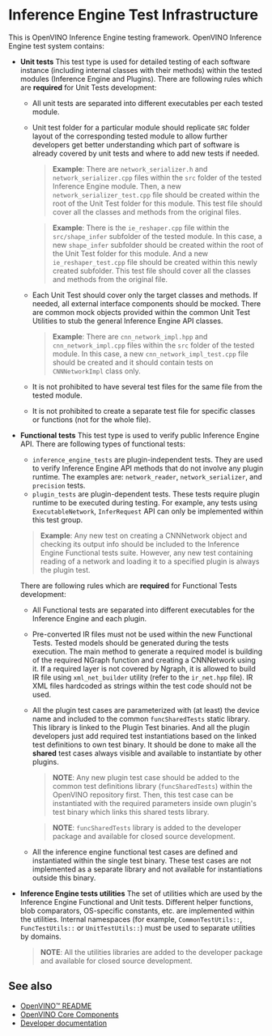 # Inference Engine Test Infrastructure

This is OpenVINO Inference Engine testing framework. OpenVINO Inference Engine test system contains:
* **Unit tests**
  This test type is used for detailed testing of each software instance (including internal classes with their methods)
  within the tested modules (Inference Engine and Plugins). There are following rules which are **required** for Unit
  Tests development:
  * All unit tests are separated into different executables per each tested module.
  * Unit test folder for a particular module should replicate `SRC` folder layout of the corresponding tested module to
    allow further developers get better understanding which part of software is already covered by unit tests and where
    to add new tests if needed.
    > **Example**: There are `network_serializer.h` and `network_serializer.cpp` files within the `src` folder of the
    tested Inference Engine module. Then, a new `network_serializer_test.cpp` file should be created within the root of
    the Unit Test folder for this module. This test file should cover all the classes and methods from the original
    files.

    > **Example**: There is the `ie_reshaper.cpp` file within the `src/shape_infer` subfolder of the tested module. In this case,
    a new `shape_infer` subfolder should be created within the root of the Unit Test folder for this module. And a new
    `ie_reshaper_test.cpp` file should be created within this newly created subfolder. This test file should cover all
    the classes and methods from the original file.

  * Each Unit Test should cover only the target classes and methods. If needed, all external interface components should
    be mocked. There are common mock objects provided within the common Unit Test Utilities to stub the general
    Inference Engine API classes.
    > **Example**: There are `cnn_network_impl.hpp` and `cnn_network_impl.cpp` files within the `src` folder of the tested
    module. In this case, a new `cnn_network_impl_test.cpp` file should be created and it should contain tests on
    `CNNNetworkImpl` class only.

  * It is not prohibited to have several test files for the same file from the tested module.
  * It is not prohibited to create a separate test file for specific classes or functions (not for the whole file).

* **Functional tests**
  This test type is used to verify public Inference Engine API. There are following types of functional tests:
  * `inference_engine_tests` are plugin-independent tests. They are used to verify Inference Engine API methods that do not
    involve any plugin runtime. The examples are: `network_reader`, `network_serializer`, and `precision` tests.
  * `plugin_tests` are plugin-dependent tests. These tests require plugin runtime to be executed during testing. For example,
    any tests using `ExecutableNetwork`, `InferRequest` API can only be implemented within this test group.

  > **Example**: Any new test on creating a CNNNetwork object and checking its output info should be included to
  the Inference Engine Functional tests suite. However, any new test containing reading of a network and loading it to a
  specified plugin is always the plugin test.

  There are following rules which are **required** for Functional Tests development:
  * All Functional tests are separated into different executables for the Inference Engine and each plugin.
  * Pre-converted IR files must not be used within the new Functional Tests. Tested models should be generated during
    the tests execution. The main method to generate a required model is building of the required NGraph function and
    creating a CNNNetwork using it. If a required layer is not covered by Ngraph, it is allowed to build IR file using
    `xml_net_builder` utility (refer to the `ir_net.hpp` file). IR XML files hardcoded as strings within the test
    code should not be used.
  * All the plugin test cases are parameterized with (at least) the device name and included to the common
    `funcSharedTests` static library. This library is linked to the Plugin Test binaries. And all the plugin
    developers just add required test instantiations based on the linked test definitions to own test binary. It should
    be done to make all the **shared** test cases always visible and available to instantiate by other plugins.

    > **NOTE**: Any new plugin test case should be added to the common test definitions library
    (`funcSharedTests`) within the OpenVINO repository first. Then, this test case can be instantiated with the
    required parameters inside own plugin's test binary which links this shared tests library.

    > **NOTE**: `funcSharedTests` library is added to the developer package and available for closed source
    development.
  * All the inference engine functional test cases are defined and instantiated within the single test binary. These
    test cases are not implemented as a separate library and not available for instantiations outside this binary.

* **Inference Engine tests utilities**
  The set of utilities which are used by the Inference Engine Functional and Unit tests. Different helper functions,
  blob comparators, OS-specific constants, etc. are implemented within the utilities.
  Internal namespaces (for example, `CommonTestUtils::`, `FuncTestUtils::` or `UnitTestUtils::`) must be used to
  separate utilities by domains.

  > **NOTE**: All the utilities libraries are added to the developer package and available for closed source
  development.

## See also

 * [OpenVINO™ README](../../README.md)
 * [OpenVINO Core Components](../README.md)
 * [Developer documentation](../../docs/dev/index.md)
